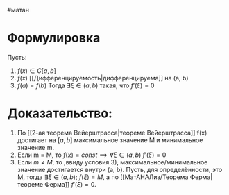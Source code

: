 #матан 
# Формулировка
Пусть:
1. $f(x) \in C[a, b]$
2. $f(x)$ [[Дифференцируемость|дифференцируема]] на (a, b)
3. $f(a) = f(b)$
Тогда $\exists \xi \in (a, b)$ такая, что $f'(\xi) = 0$
# Доказательство:
1. По [[2-ая теорема Вейерштрасса|теореме Вейерштрасса]] f(x) достигает на $[a, b]$ максимальное значение M и минимальное значение m.
2. Если m = M, то $f(x) = const \implies \forall \xi \in (a, b) \ f'(\xi) = 0$
3. Если $m \neq M$, то ,ввиду условия 3), максимальное/минимальное значение достигается внутри (a, b). Пусть, для определённости, это M, тогда $\exists \xi \in (a, b); \ f(\xi) = M$, а по [[МатАНАЛиз/Теорема Ферма|теореме Ферма]] $f'(\xi) = 0$. 